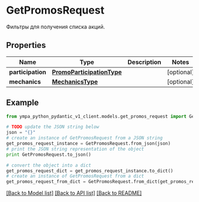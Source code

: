 # GetPromosRequest

Фильтры для получения списка акций.

## Properties
Name | Type | Description | Notes
------------ | ------------- | ------------- | -------------
**participation** | [**PromoParticipationType**](PromoParticipationType.md) |  | [optional] 
**mechanics** | [**MechanicsType**](MechanicsType.md) |  | [optional] 

## Example

```python
from ympa_python_pydantic_v1_client.models.get_promos_request import GetPromosRequest

# TODO update the JSON string below
json = "{}"
# create an instance of GetPromosRequest from a JSON string
get_promos_request_instance = GetPromosRequest.from_json(json)
# print the JSON string representation of the object
print GetPromosRequest.to_json()

# convert the object into a dict
get_promos_request_dict = get_promos_request_instance.to_dict()
# create an instance of GetPromosRequest from a dict
get_promos_request_from_dict = GetPromosRequest.from_dict(get_promos_request_dict)
```
[[Back to Model list]](../README.md#documentation-for-models) [[Back to API list]](../README.md#documentation-for-api-endpoints) [[Back to README]](../README.md)


